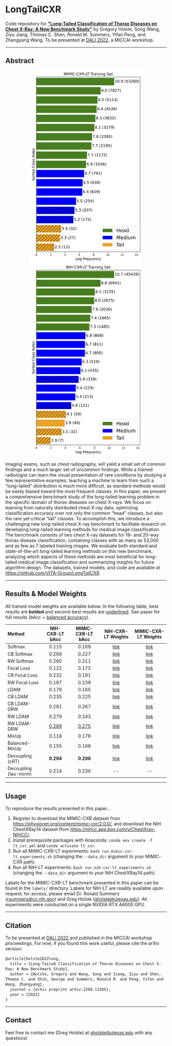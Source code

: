 # LongTailCXR

Code repository for [**"Long-Tailed Classification of Thorax Diseases on Chest X-Ray: A New Benchmark Study"**](https://arxiv.org/abs/2208.13365) by Gregory Holste, Song Wang, Ziyu Jiang, Thomas C. Shen, Ronald M. Summers, Yifan Peng, and Zhangyang Wang. To be presented at [DALI 2022](https://dali-miccai.github.io/), a MICCAI workshop.

-----

## Abstract

<p align=center>
    <img src=figs/061322_log_mimic-lt_train.png height=600> <img src=figs/061322_log_nih-lt_train.png height=600>
</p>

Imaging exams, such as chest radiography, will yield a small set of common findings and a much larger set of uncommon findings. While a trained radiologist can learn the visual presentation of rare conditions by studying a few representative examples, teaching a machine to learn from such a “long-tailed” distribution is much more difficult, as standard methods would be easily biased toward the most frequent classes. In this paper, we present a comprehensive benchmark study of the long-tailed learning problem in the specific domain of thorax diseases on chest X-rays. We focus on learning from naturally distributed chest X-ray data, optimizing classification accuracy over not only the common “head" classes, but also the rare yet critical “tail” classes. To accomplish this, we introduce a challenging new long-tailed chest X-ray benchmark to facilitate research on developing long-tailed learning methods for medical image classification. The benchmark consists of two chest X-ray datasets for 19- and 20-way thorax disease classification, containing classes with as many as 53,000 and as few as 7 labeled training images. We evaluate both standard and state-of-the-art long-tailed learning methods on this new benchmark, analyzing which aspects of these methods are most beneficial for long-tailed medical image classification and summarizing insights for future algorithm design. The datasets, trained models, and code are available at https://github.com/VITA-Group/LongTailCXR.

-----

## Results & Model Weights

All trained model weights are available below. In the following table, best results are **bolded** and second-best results are <u>underlined</u>. See paper for full results (bAcc = [balanced accuracy](https://scikit-learn.org/stable/modules/generated/sklearn.metrics.balanced_accuracy_score.html#sklearn.metrics.balanced_accuracy_score)).

| Method | NIH-CXR-LT bAcc | MIMIC-CXR-LT bAcc | NIH-CXR-LT Weights | MIMIC-CXR-LT Weights |
| :--- | :---: | :---: | :---: | :---: |
| Softmax | 0.115 | 0.169 | [link](https://drive.google.com/file/d/1lzDBDwRRcKmYHaypyLc59MsbdSbOuq75/view?usp=sharing) | [link](https://drive.google.com/file/d/1iKMqNX_KvczyuJZAibmRSWU5cqKQ0psn/view?usp=sharing) |
| CB Softmax | 0.269 | 0.227 | [link](https://drive.google.com/file/d/1m0Xt_COF8SY5ZxKo3qrpwBDBjTnZIfd7/view?usp=sharing) | [link](https://drive.google.com/file/d/1GDCWZ0J1GhGdEqcEP9Ubp42p4tz_w58b/view?usp=sharing) |
| RW Softmax | 0.260 | 0.211 | [link](https://drive.google.com/file/d/1rvl_W3ZP6-059hevrP8FiRC3CM41DN65/view?usp=sharing) | [link](https://drive.google.com/file/d/1li4zP5-hCtazWVzC8Cp99o3hUU6t_PVv/view?usp=sharing) |
| Focal Loss | 0.122 | 0.172 | [link](https://drive.google.com/file/d/1YuMcxv9d8H1rH-nP-ccMmrT3MXJb0SGQ/view?usp=sharing) | [link](https://drive.google.com/file/d/1OxnUQxjAfsrydXcaJ6Xy2-WlA7jNNkRG/view?usp=sharing) |
| CB Focal Loss | 0.232 | 0.191 | [link](https://drive.google.com/file/d/1wOk9NlDrp4c52WjvJsqetxlEVfFJndBr/view?usp=sharing) | [link](https://drive.google.com/file/d/1ZzPJTA-OBLYphkzO5yF8r_VZgpoa6tXT/view?usp=sharing) |
| RW Focal Loss | 0.197 | 0.239 | [link](https://drive.google.com/file/d/1wMa6hd8J3jxlled7B66iDV43C3zdtL8l/view?usp=sharing) | [link](https://drive.google.com/file/d/1eTZ5K8HeDHzu3y_Nj0K2_MxPrK-E9MJg/view?usp=sharing) |
| LDAM | 0.178 | 0.165 | [link](https://drive.google.com/file/d/1i_kXKI4IXbWyABk6ChsqkSAaRu_LkmCi/view?usp=sharing) | [link](https://drive.google.com/file/d/1eT16iWKrpxJNIghLdaSq9Hr4aAt99CAL/view?usp=sharing) |
| CB LDAM | 0.235 | 0.225 | [link](https://drive.google.com/file/d/1p8uYrJH539Q9DgsEg7Ru_wOyRbZ1_taF/view?usp=sharing) | [link](https://drive.google.com/file/d/1mlOcyTuAN5SVlBXw-qyON7jXk7dHnhho/view?usp=sharing) |
| CB LDAM-DRW | 0.281 | 0.267 | [link](https://drive.google.com/file/d/17HMaldk6pwHEHZ-c3SJwPw3JWeYjCtI6/view?usp=sharing) | [link](https://drive.google.com/file/d/1YUtJq5iPgbd4O_p77EhhXJoA_CfvR8Ct/view?usp=sharing) |
| RW LDAM | 0.279 | 0.243 | [link](https://drive.google.com/file/d/1TZikaKB2sAqBA4o6bp9zVly463UAAftH/view?usp=sharing) | [link](https://drive.google.com/file/d/1X6p12_79o46OIBvSnnwERurv9x7eMf7t/view?usp=sharing) |
| RW LDAM-DRW | <u>0.289</u> | <u>0.275</u> | [link](https://drive.google.com/file/d/1hVe7y4sWE0o90UsZSRraQAU0UEmcu73c/view?usp=sharing) | [link](https://drive.google.com/file/d/1OVHRGfQVia3SU5UTBoQ2FtcRkiaYK63E/view?usp=sharing) |
| MixUp | 0.118 | 0.176 | [link](https://drive.google.com/file/d/1gP1LTgBQsrgCqzu3lyFK7TkcaPnSI-q7/view?usp=sharing) | [link](https://drive.google.com/file/d/1OjlkBsuumdvTtrUfBSGnCbONhXEk_cYf/view?usp=sharing) |
| Balanced-MixUp | 0.155 | 0.168 | [link](https://drive.google.com/file/d/1_GQXraEbGVMVu5WpAN8k1YB74M5yTNcV/view?usp=sharing) | [link](https://drive.google.com/file/d/16xA335kGktjH-O8iu8821LJc279bKjMh/view?usp=sharing) |
| Decoupling (cRT) | **0.294** | **0.296** | [link](https://drive.google.com/file/d/1nOqVEeZBmzyMM8fm46ziY6dqQHHcsAHm/view?usp=sharing) | [link](https://drive.google.com/file/d/1rbpyKxQsIGZbclMW0Fauxbt2TrxXoK8H/view?usp=sharing) |
| Decoupling (tau-norm) | 0.214 | 0.230 | -- | -- |

-----

## Usage

To reproduce the results presented in this paper...
1. Register to download the MIMIC-CXR dataset from https://physionet.org/content/mimic-cxr/2.0.0/, and download the NIH ChestXRay14 dataset from https://nihcc.app.box.com/v/ChestXray-NIHCC/.
2. Install prerequisite packages with Anaconda: `conda env create -f lt_cxr.yml` and `conda activate lt_cxr`.
3. Run all MIMIC-CXR-LT experiments: `bash run_mimic-cxr-lt_experiments.sh` (changing the `--data_dir` argument to your MIMIC-CXR path).
4. Run all NIH-LT experiments: `bash run_nih-cxr-lt_experiments.sh` (changing the `--data_dir` argument to your NIH ChestXRay14 path).

Labels for the MIMIC-CXR-LT benchmark presented in this paper can be found in the `labels/` directory. Labels for NIH-LT are readily available upon request; for access, please email Dr. Ronald Summers (rsummers@cc.nih.gov) and Greg Holste (gholste@utexas.edu). All experiments were conducted on a single NVIDIA RTX A6000 GPU.

-----

## Citation

To be presented at [DALI 2022](https://dali-miccai.github.io/) and published in the MICCAI workshop proceedings. For now, if you found this work useful, please cite the arXiv version:

```
@article{holste2022long,
  title = {Long-Tailed Classification of Thorax Diseases on Chest X-Ray: A New Benchmark Study},
  author = {Holste, Gregory and Wang, Song and Jiang, Ziyu and Shen, Thomas C. and Shih, George and Summers, Ronald M. and Peng, Yifan and Wang, Zhangyang},
  journal = {arXiv preprint arXiv:2208.13365},
  year = {2022}
}
```

-----

## Contact

Feel free to contact me (Greg Holste) at gholste@utexas.edu with any questions!
